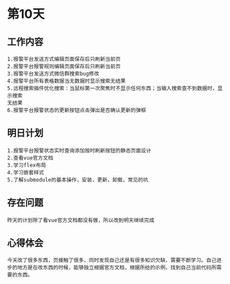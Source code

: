 # 第10天

## 工作内容

    1.报警平台发送方式编辑页面保存后只刷新当前页
    2.报警平台报警规则编辑页面保存后只刷新当前页
    3.报警平台发送方式微信群搜索bug修改
    4.报警平台所有表格数据当无数据时显示搜索无结果
    5.远程搜索插件优化搜索：当鼠标第一次聚焦时不显示任何东西；当输入搜索查不到数据时，显示搜索
    无结果
    6.报警平台报警状态的更新按钮点击弹出是否确认更新的弹框

## 明日计划

    1.报警平台报警状态实时查询添加按时刷新按钮的静态页面设计
    2.查看vue官方文档
    3.学习flex布局
    4.学习嵌套样式
    5.了解submodule的基本操作，安装，更新，卸载，常见的坑

## 存在问题

    昨天的计划除了看vue官方文档都没有做，所以改到明天继续完成

## 心得体会

    今天改了很多东西，页接触了很多，同时发现自己还是有很多知识欠缺，需要不断学习。自己进步的地方是在改东西的时候，能够独立根据官方文档，根据所给的示例，找到自己当前代码所需要的东西。
